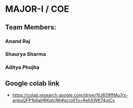 # MAJOR-I / COE

## Team Members:
### Anand Raj 
### Shaurya Sharma
### Aditya Phujha

## Google colab link
- https://colab.research.google.com/drive/1tU659ffMu7rx-anbuQFP1k6aHRKqIcNh#scrollTo=RehXWK74joCv

